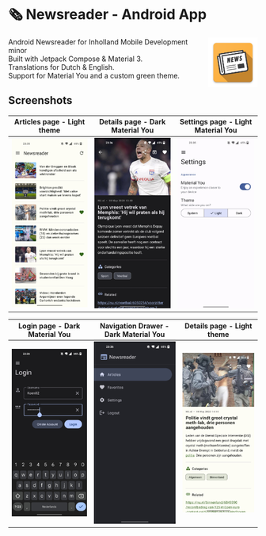 # 🗞 Newsreader - Android App


<img src="https://github.com/20Koen02/AndroidNewsreader/blob/master/app/src/main/res/mipmap-xxxhdpi/ic_launcher.png" align="right" width="100" height="100" alt="Logo">

Android Newsreader for Inholland Mobile Development minor  
Built with Jetpack Compose & Material 3.  
Translations for Dutch & English.  
Support for Material You and a custom green theme. 



## Screenshots
Articles page - Light theme | Details page - Dark Material You | Settings page - Light Material You
:---------------------------:|:-------------------------:|:-------------------------:
![](screenshots/File2.jpg)  | ![](screenshots/File1.jpg) | ![](screenshots/File4.jpg)

Login page - Dark Material You | Navigation Drawer - Dark Material You | Details page - Light theme
:---------------------------:|:-------------------------:|:-------------------------:
![](screenshots/File5.jpg)  | ![](screenshots/File6.jpg) | ![](screenshots/File3.jpg)
